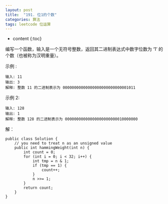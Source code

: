 ```yaml
---
layout: post
title:  "191. 位1的个数"
categories: 算法
tags: leetcode 位运算
---
```


* content
{:toc}

<!--more-->

编写一个函数，输入是一个无符号整数，返回其二进制表达式中数字位数为 ‘1’ 的个数（也被称为汉明重量）。

示例 :

```
输入: 11
输出: 3
解释: 整数 11 的二进制表示为 00000000000000000000000000001011
```

示例 2:

```
输入: 128
输出: 1
解释: 整数 128 的二进制表示为 00000000000000000000000010000000
```

解：

```
public class Solution {
    // you need to treat n as an unsigned value
    public int hammingWeight(int n) {
        int count = 0;
        for (int i = 0; i < 32; i++) {
            int tmp = n & 1;
            if (tmp == 1) {
                count++;
            }
            n >>= 1;
        }
        return count;
    }
}
```
